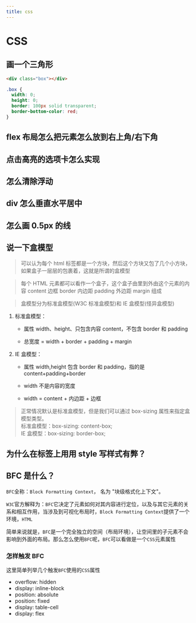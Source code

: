 ```yaml
---
title: css
---
```


# CSS

## 画一个三角形

```html
<div class="box"></div>
```

```css
.box {
  width: 0;
  height: 0;
  border: 100px solid transparent;
  border-bottom-color: red;
}
```

## flex 布局怎么把元素怎么放到右上角/右下角

## 点击高亮的选项卡怎么实现

## 怎么清除浮动

## div 怎么垂直水平居中

## 怎么画 0.5px 的线

## 说一下盒模型

> 可以认为每个 html 标签都是一个方块，然后这个方块又包了几个小方块，如果盒子一层层的包裹着，这就是所谓的盒模型

> 每个 HTML 元素都可以看作一个盒子，这个盒子由里到外由这个元素的内容 content 边框 border 内边距 padding 外边距 margin 组成

> 盒模型分为标准盒模型(W3C 标准盒模型)和 IE 盒模型(怪异盒模型)

1. 标准盒模型：

   - 属性 width、height、只包含内容 content，不包含 border 和 padding

   - 总宽度 = width + border + padding + margin

2. IE 盒模型：

   - 属性 width,height 包含 border 和 padding，指的是 content+padding+border

   - width 不是内容的宽度
   - width = content + 内边距 + 边框

> 正常情况默认是标准盒模型，但是我们可以通过 box-sizing 属性来指定盒模型类型。  
> 标准盒模型：box-sizing: content-box;  
> IE 盒模型：box-sizing: border-box;

## 为什么在标签上用用 style 写样式有弊？

## BFC 是什么？

`BFC`全称：`Block Formatting Context`， 名为 "块级格式化上下文"。

`W3C`官方解释为：`BFC`它决定了元素如何对其内容进行定位，以及与其它元素的关系和相互作用，当涉及到可视化布局时，`Block Formatting Context`提供了一个环境，`HTML`

简单来说就是，`BFC`是一个完全独立的空间（布局环境），让空间里的子元素不会影响到外面的布局。那么怎么使用`BFC`呢，`BFC`可以看做是一个`CSS`元素属性

### 怎样触发 BFC

这里简单列举几个触发`BFC`使用的`CSS`属性

- overflow: hidden
- display: inline-block
- position: absolute
- position: fixed
- display: table-cell
- display: flex
